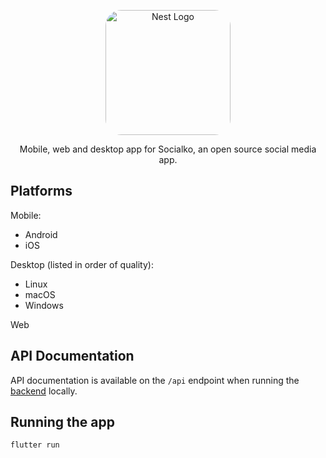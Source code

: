<p align="center">
  <a href="http://aikenahac.com/" target="_blank"><img src="https://s3.eu-central-1.wasabisys.com/socialko/logo.svg" style="border-radius: 25px" width="200" alt="Nest Logo" /></a>
</p>

<p align="center">Mobile, web and desktop app for Socialko, an open source social media app.</p>

## Platforms

Mobile:
- Android
- iOS

Desktop (listed in order of quality):
- Linux
- macOS
- Windows

Web

## API Documentation

API documentation is available on the `/api` endpoint when running the [backend](https://github.com/SocialkoApp/backend) locally.

## Running the app

```
flutter run
```